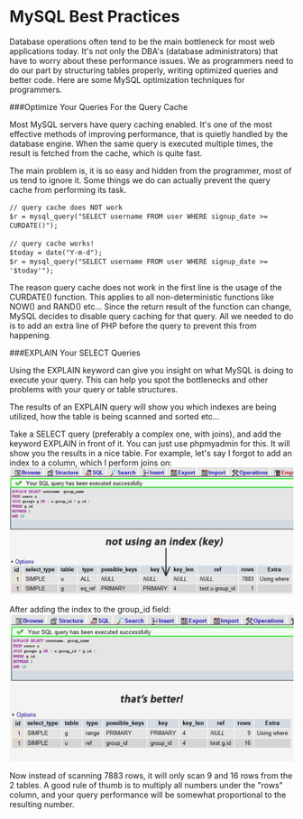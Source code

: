 # MySQL Best Practices

Database operations often tend to be the main bottleneck for most web applications today. It's not only the DBA's (database administrators) that have to worry about these performance issues. We as programmers need to do our part by structuring tables properly, writing optimized queries and better code. Here are some MySQL optimization techniques for programmers.

###Optimize Your Queries For the Query Cache

Most MySQL servers have query caching enabled. It's one of the most effective methods of improving performance, that is quietly handled by the database engine. When the same query is executed multiple times, the result is fetched from the cache, which is quite fast.

The main problem is, it is so easy and hidden from the programmer, most of us tend to ignore it. Some things we do can actually prevent the query cache from performing its task.

```
// query cache does NOT work
$r = mysql_query("SELECT username FROM user WHERE signup_date >= CURDATE()");
 
// query cache works!
$today = date("Y-m-d");
$r = mysql_query("SELECT username FROM user WHERE signup_date >= '$today'");
```

The reason query cache does not work in the first line is the usage of the CURDATE() function. This applies to all non-deterministic functions like NOW() and RAND() etc... Since the return result of the function can change, MySQL decides to disable query caching for that query. All we needed to do is to add an extra line of PHP before the query to prevent this from happening.

###EXPLAIN Your SELECT Queries

Using the EXPLAIN keyword can give you insight on what MySQL is doing to execute your query. This can help you spot the bottlenecks and other problems with your query or table structures.

The results of an EXPLAIN query will show you which indexes are being utilized, how the table is being scanned and sorted etc...

Take a SELECT query (preferably a complex one, with joins), and add the keyword EXPLAIN in front of it. You can just use phpmyadmin for this. It will show you the results in a nice table. For example, let's say I forgot to add an index to a column, which I perform joins on:
![](unoptimized_explain.jpg)

After adding the index to the group_id field:
![](optimized_explain.jpg)

Now instead of scanning 7883 rows, it will only scan 9 and 16 rows from the 2 tables. A good rule of thumb is to multiply all numbers under the "rows" column, and your query performance will be somewhat proportional to the resulting number.